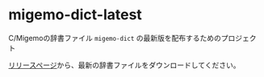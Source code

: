 # migemo-dict-latest

C/Migemoの辞書ファイル `migemo-dict` の最新版を配布するためのプロジェクト

[リリースページ](https://github.com/oguna/migemo-dict-latest/releases)から、最新の辞書ファイルをダウンロードしてください。